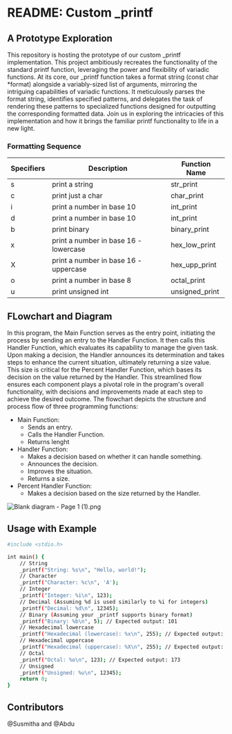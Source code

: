 # README: Custom _printf
## A Prototype Exploration
This repository is hosting the prototype of our custom _printf implementation. This project ambitiously recreates the functionality of the standard printf function, leveraging the power and flexibility of variadic functions. At its core, our _printf function takes a format string (const char *format) alongside a variably-sized list of arguments, mirroring the intriguing capabilities of variadic functions. It meticulously parses the format string, identifies specified patterns, and delegates the task of rendering these patterns to specialized functions designed for outputting the corresponding formatted data. Join us in exploring the intricacies of this implementation and how it brings the familiar printf functionality to life in a new light.
### Formatting Sequence
| Specifiers | Description | Function Name |
| ------ | ------ | ------ |
| s | print a string | str_print |
| c | print just a char | char_print |
| i | print a number in base 10 | int_print |
| d | print a number in base 10 | int_print |
| b | print binary | binary_print |
| x | print a number in base 16 - lowercase | hex_low_print |
| X | print a number in base 16 - uppercase | hex_upp_print |
| o | print a number in base 8 | octal_print |
| u | print unsigned int | unsigned_print |

## FLowchart and Diagram


In this program, the Main Function serves as the entry point, initiating the process by sending an entry to the Handler Function. It then calls this Handler Function, which evaluates its capability to manage the given task. Upon making a decision, the Handler announces its determination and takes steps to enhance the current situation, ultimately returning a size value. This size is critical for the Percent Handler Function, which bases its decision on the value returned by the Handler. This streamlined flow ensures each component plays a pivotal role in the program's overall functionality, with decisions and improvements made at each step to achieve the desired outcome. The flowchart depicts the structure and process flow of three programming functions:
 - Main Function:
   - Sends an entry.
   - Calls the Handler Function.
   - Returns lenght
 - Handler Function:
    - Makes a decision based on whether it can handle something.
    - Announces the decision.
    - Improves the situation.
    - Returns a size.
 - Percent Handler Function:
    - Makes a decision based on the size returned by the Handler.

![Blank diagram - Page 1 (1).png](https://www.dropbox.com/scl/fi/l3ynzalykzxcd2l9p2pj6/Blank-diagram-Page-1-1.png?rlkey=6urw1obhkp3zuo23edideimq9&dl=0&raw=1)
## Usage with Example
```sh
#include <stdio.h>

int main() {
    // String
    _printf("String: %s\n", "Hello, world!");
    // Character
    _printf("Character: %c\n", 'A');
    // Integer
    _printf("Integer: %i\n", 123);
    // Decimal (Assuming %d is used similarly to %i for integers)
    _printf("Decimal: %d\n", 12345);
    // Binary (Assuming your _printf supports binary format)
    _printf("Binary: %b\n", 5); // Expected output: 101
    // Hexadecimal lowercase
    _printf("Hexadecimal (lowercase): %x\n", 255); // Expected output: ff
    // Hexadecimal uppercase
    _printf("Hexadecimal (uppercase): %X\n", 255); // Expected output: FF
    // Octal
    _printf("Octal: %o\n", 123); // Expected output: 173
    // Unsigned
    _printf("Unsigned: %u\n", 12345);
    return 0;
}
```
## Contributors
@Susmitha and @Abdu
